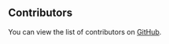 ## Contributors

You can view the list of contributors on [GitHub](https://github.com/Vedant0109/Codewars-problems/graphs/contributors).
